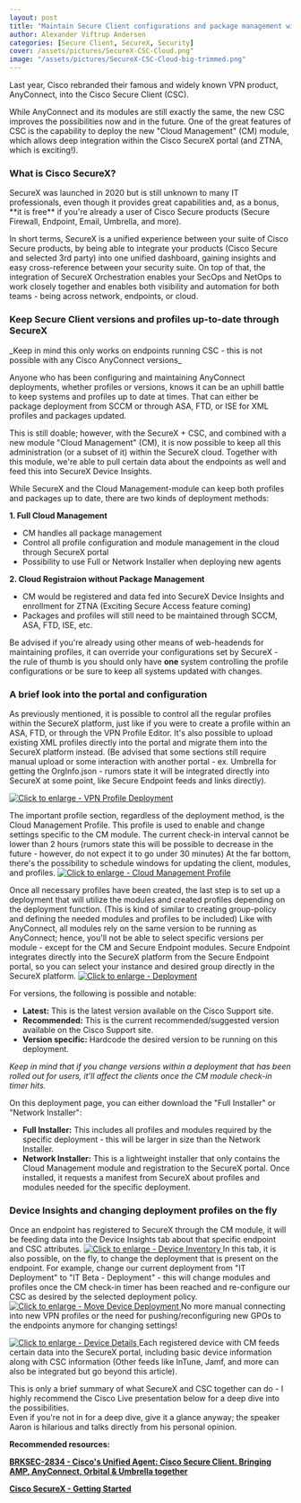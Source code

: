 ```yaml
---
layout: post
title: "Maintain Secure Client configurations and package management with SecureX"
author: Alexander Viftrup Andersen
categories: [Secure Client, SecureX, Security]
cover: /assets/pictures/SecureX-CSC-Cloud.png"
image: "/assets/pictures/SecureX-CSC-Cloud-big-trimmed.png"
---
```

Last year, Cisco rebranded their famous and widely known VPN product, AnyConnect, into the Cisco Secure Client (CSC).

While AnyConnect and its modules are still exactly the same, the new CSC improves the possibilities now and in the future.
One of the great features of CSC is the capability to deploy the new "Cloud Management" (CM) module, which allows deep integration within the Cisco SecureX portal (and ZTNA, which is exciting!).

<h3>What is Cisco SecureX?</h3>
SecureX was launched in 2020 but is still unknown to many IT professionals, even though it provides great capabilities and, as a bonus, **it is free** if you're already a user of Cisco Secure products (Secure Firewall, Endpoint, Email, Umbrella, and more).

In short terms, SecureX is a unified experience between your suite of Cisco Secure products, by being able to integrate your products (Cisco Secure and selected 3rd party) into one unified dashboard, gaining insights and easy cross-reference between your security suite.
On top of that, the integration of SecureX Orchestration enables your SecOps and NetOps to work closely together and enables both visibility and automation for both teams - being across network, endpoints, or cloud.

<h3>Keep Secure Client versions and profiles up-to-date through SecureX</h3>
_Keep in mind this only works on endpoints running CSC - this is not possible with any Cisco AnyConnect versions_

Anyone who has been configuring and maintaining AnyConnect deployments, whether profiles or versions, knows it can be an uphill battle to keep systems and profiles up to date at times.
That can either be package deployment from SCCM or through ASA, FTD, or ISE for XML profiles and packages updated.

This is still doable; however, with the SecureX + CSC, and combined with a new module "Cloud Management" (CM), it is now possible to keep all this administration (or a subset of it) within the SecureX cloud.
Together with this module, we're able to pull certain data about the endpoints as well and feed this into SecureX Device Insights.

While SecureX and the Cloud Management-module can keep both profiles and packages up to date, there are two kinds of deployment methods:

  **1. Full Cloud Management**
  - CM handles all package management
  - Control all profile configuration and module management in the cloud through SecureX portal
  - Possibility to use Full or Network Installer when deploying new agents

  **2. Cloud Registraion without Package Management**
  - CM would be registered and data fed into SecureX Device Insights and enrollment for ZTNA (Exciting Secure Access feature coming)
  - Packages and profiles will still need to be maintained through SCCM, ASA, FTD, ISE, etc.


Be advised if you're already using other means of web-headends for maintaining profiles, it can override your configurations set by SecureX - the rule of thumb is you should only have <b>one</b> system controlling the profile configurations or be sure to keep all systems updated with changes.

<h3>A brief look into the portal and configuration</h3>
As previously mentioned, it is possible to control all the regular profiles within the SecureX platform, just like if you were to create a profile within an ASA, FTD, or through the VPN Profile Editor.
It's also possible to upload existing XML profiles directly into the portal and migrate them into the SecureX platform instead. (Be advised that some sections still require manual upload or some interaction with another portal - ex. Umbrella for getting the OrgInfo.json - rumors state it will be integrated directly into SecureX at some point, like Secure Endpoint feeds and links directly).

<a href="//viftrup.github.io/assets/pictures/vpn-profile-deployment.png" data-lightbox="vpn-profile-large" data-title="VPN Profile Deployment"> <img src="//viftrup.github.io/assets/pictures/vpn-profile-deployment.png" title="Click to enlarge - VPN Profile Deployment"> </a>


The important profile section, regardless of the deployment method, is the Cloud Management Profile. This profile is used to enable and change settings specific to the CM module.
The current check-in interval cannot be lower than 2 hours (rumors state this will be possible to decrease in the future - however, do not expect it to go under 30 minutes)
At the far bottom, there's the possibility to schedule windows for updating the client, modules, and profiles.
<a href="//viftrup.github.io/assets/pictures/cloud-management-profile.png" data-lightbox="cloud-management-profile" data-title="Cloud Management Profile"> <img src="//viftrup.github.io/assets/pictures/cloud-management-profile.png" title="Click to enlarge - Cloud Management Profile"> </a>


Once all necessary profiles have been created, the last step is to set up a deployment that will utilize the modules and created profiles depending on the deployment function. (This is kind of similar to creating group-policy and defining the needed modules and profiles to be included)
Like with AnyConnect, all modules rely on the same version to be running as AnyConnect; hence, you'll not be able to select specific versions per module - except for the CM and Secure Endpoint modules. Secure Endpoint integrates directly into the SecureX platform from the Secure Endpoint portal, so you can select your instance and desired group directly in the SecureX platform.
<a href="//viftrup.github.io/assets/pictures/small-deployment-dropdown.png" data-lightbox="small-deployment-dropdown" data-title="Deployment"> <img src="//viftrup.github.io/assets/pictures/small-deployment-dropdown.png" title="Click to enlarge - Deployment"> </a>


For versions, the following is possible and notable:
- <b>Latest:</b> This is the latest version available on the Cisco Support site.
- <b>Recommended:</b> This is the current recommended/suggested version available on the Cisco Support site.
- <b>Version specific:</b> Hardcode the desired version to be running on this deployment.
    
<i>Keep in mind that if you change versions within a deployment that has been rolled out for users, it'll affect the clients once the CM module check-in timer hits.</i>

On this deployment page, you can either download the "Full Installer" or "Network Installer":
- <b>Full Installer:</b> This includes all profiles and modules required by the specific deployment - this will be larger in size than the Network Installer.
- <b>Network Installer:</b> This is a lightweight installer that only contains the Cloud Management module and registration to the SecureX portal. Once installed, it requests a manifest from SecureX about profiles and modules needed for the specific deployment.

<h3>Device Insights and changing deployment profiles on the fly</h3>
Once an endpoint has registered to SecureX through the CM module, it will be feeding data into the Device Insights tab about that specific endpoint and CSC attributes.
<a href="//viftrup.github.io/assets/pictures/securex-device-inventory.png" data-lightbox="securex-device-inventory" data-title="Device Inventory"> <img src="//viftrup.github.io/assets/pictures/securex-device-inventory.png" title="Click to enlarge - Device Inventory"> </a>
In this tab, it is also possible, on the fly, to change the deployment that is present on the endpoint. For example, change our current deployment from "IT Deployment" to "IT Beta - Deployment" - this will change modules and profiles once the CM check-in timer has been reached and re-configure our CSC as desired by the selected deployment policy.
<a href="//viftrup.github.io/assets/pictures/securex-move-deployment.png" data-lightbox="securex-move-deployment" data-title="Device Deployment Move"> <img src="//viftrup.github.io/assets/pictures/securex-move-deployment.png" title="Click to enlarge - Move Device Deployment"> </a>
No more manual connecting into new VPN profiles or the need for pushing/reconfiguring new GPOs to the endpoints anymore for changing settings!

<a href="//viftrup.github.io/assets/pictures/securex-device-details.png" data-lightbox="securex-device-details" data-title="Device Details"> <img src="//viftrup.github.io/assets/pictures/securex-device-details.png" title="Click to enlarge - Device Details"> </a>
Each registered device with CM feeds certain data into the SecureX portal, including basic device information along with CSC information (Other feeds like InTune, Jamf, and more can also be integrated but go beyond this article).

This is only a brief summary of what SecureX and CSC together can do - I highly recommend the Cisco Live presentation below for a deep dive into the possibilities.<br>
Even if you're not in for a deep dive, give it a glance anyway; the speaker Aaron is hilarious and talks directly from his personal opinion.


<b>Recommended resources:<b>

<a href="https://www.ciscolive.com/on-demand/on-demand-details.html?#/session/1686177803567001VAM7">BRKSEC-2834 - Cisco's Unified Agent: Cisco Secure Client. Bringing AMP, AnyConnect, Orbital & Umbrella together </a>

<a href="https://docs.securex.security.cisco.com/SecureX-Help/Content/introduction.html">Cisco SecureX - Getting Started</a>
